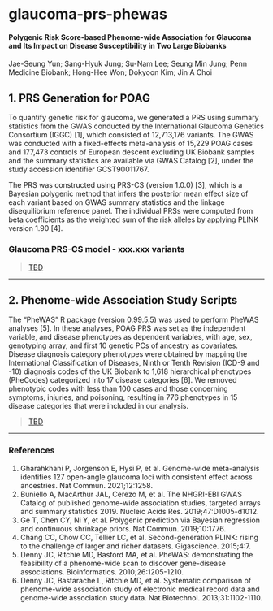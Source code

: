 # glaucoma-prs-phewas
#### Polygenic Risk Score-based Phenome-wide Association for Glaucoma and Its Impact on Disease Susceptibility in Two Large Biobanks
Jae-Seung Yun; Sang-Hyuk Jung; Su-Nam Lee; Seung Min Jung; Penn Medicine Biobank; Hong-Hee Won; Dokyoon Kim; Jin A Choi


## 1. PRS Generation for POAG
To quantify genetic risk for glaucoma, we generated a PRS using summary statistics from the GWAS conducted by the International Glaucoma Genetics Consortium (IGGC) [1], which consisted of 12,713,176 variants. The GWAS was conducted with a fixed-effects meta-analysis of 15,229 POAG cases and 177,473 controls of European descent excluding UK Biobank samples and the summary statistics are available via GWAS Catalog [2],  under the study accession identifier GCST90011767.

The PRS was constructed using PRS-CS (version 1.0.0) [3], which is a Bayesian polygenic method that infers the posterior mean effect size of each variant based on GWAS summary statistics and the linkage disequilibrium reference panel. The individual PRSs were computed from beta coefficients as the weighted sum of the risk alleles by applying PLINK version 1.90 [4].

### Glaucoma PRS-CS model - xxx.xxx variants
> [TBD](https://github.com/dokyoonkimlab/hnc-prs-phewas/blob/main/prs-model/GAME-ON_HNC-all_PRSCS_autozip)
---

## 2. Phenome-wide Association Study Scripts
The “PheWAS” R package (version 0.99.5.5) was used to perform PheWAS analyses [5]. In these analyses, POAG PRS was set as the independent variable, and disease phenotypes as dependent variables, with age, sex, genotyping array, and first 10 genetic PCs of ancestry as covariates. Disease diagnosis category phenotypes were obtained by mapping the International Classification of Diseases, Ninth or Tenth Revision (ICD-9 and -10) diagnosis codes of the UK Biobank to 1,618 hierarchical phenotypes (PheCodes) categorized into 17 disease categories [6]. We removed phenotypic codes with less than 100 cases and those concerning symptoms, injuries, and poisoning, resulting in 776 phenotypes in 15 disease categories that were included in our analysis.

> [TBD](https://github.com/dokyoonkimlab/hnc-prs-phewas/blob/main/prs-model/GAME-ON_HNC-all_PRSCS_autozip)
---

### References
1. Gharahkhani P, Jorgenson E, Hysi P, et al. Genome-wide meta-analysis identifies 127 open-angle glaucoma loci with consistent effect across ancestries. Nat Commun. 2021;12:1258.
2. Buniello A, MacArthur JAL, Cerezo M, et al. The NHGRI-EBI GWAS Catalog of published genome-wide association studies, targeted arrays and summary statistics 2019. Nucleic Acids Res. 2019;47:D1005-d1012.
3. Ge T, Chen CY, Ni Y, et al. Polygenic prediction via Bayesian regression and continuous shrinkage priors. Nat Commun. 2019;10:1776.
4. Chang CC, Chow CC, Tellier LC, et al. Second-generation PLINK: rising to the challenge of larger and richer datasets. Gigascience. 2015;4:7.
5. Denny JC, Ritchie MD, Basford MA, et al. PheWAS: demonstrating the feasibility of a phenome-wide scan to discover gene-disease associations. Bioinformatics. 2010;26:1205-1210.
6. Denny JC, Bastarache L, Ritchie MD, et al. Systematic comparison of phenome-wide association study of electronic medical record data and genome-wide association study data. Nat Biotechnol. 2013;31:1102-1110.
